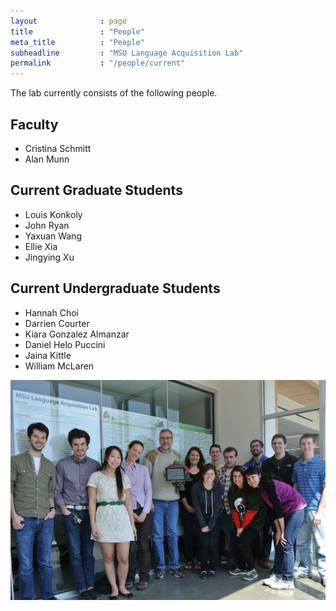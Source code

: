 ```yaml
---
layout              : page
title               : "People"
meta_title          : "People"
subheadline         : "MSU Language Acquisition Lab"
permalink           : "/people/current"
---
```


The lab currently consists of the following people.

## Faculty

- Cristina Schmitt
- Alan Munn

## Current Graduate Students

- Louis Konkoly
- John Ryan
- Yaxuan Wang
- Ellie Xia 
- Jingying Xu

## Current Undergraduate Students

 - Hannah Choi
 - Darrien Courter
 - Kiara Gonzalez Almanzar
 - Daniel Helo Puccini
 - Jaina Kittle
 - William McLaren
 

[![labpicture3](assets/images/labpicture3.jpg)](http://msuacquisition.files.wordpress.com/2010/09/labpicture3.jpg)
